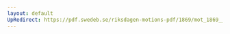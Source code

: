 ```yaml
---
layout: default
UpRedirect: https://pdf.swedeb.se/riksdagen-motions-pdf/1869/mot_1869__ak__00318/mot_1869__ak__00318_001.pdf
---
```

